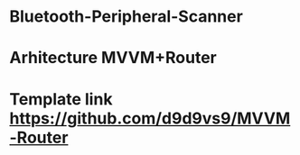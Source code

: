 # Bluetooth-Peripheral-Scanner
# Arhitecture MVVM+Router
# Template link https://github.com/d9d9vs9/MVVM-Router

